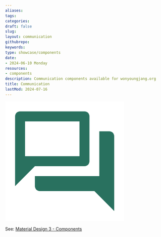 ```yaml
---
aliases: 
tags:
categories:
draft: false
slug: 
layout: communication
githubrepo: 
keywords: 
type: showcase/components
date:
- 2024-06-10 Monday
resources:
- components
description: Communication components available for wonyoungjang.org
title: Communication
lastMod: 2024-07-16
---
```

![forum.svg](/assets/forum_1721164425407_0.svg)

See: [Material Design 3 - Components](https://m3.material.io/components)
